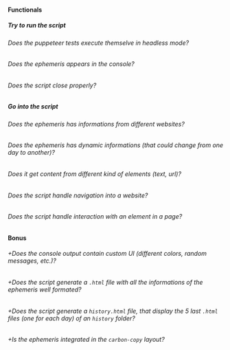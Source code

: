 #### Functionals

##### Try to run the script

###### Does the puppeteer tests execute themselve in headless mode?
###### Does the ephemeris appears in the console?
###### Does the script close properly?

##### Go into the script

###### Does the ephemeris has informations from different websites?
###### Does the ephemeris has dynamic informations (that could change from one day to another)?
###### Does it get content from different kind of elements (text, url)?
###### Does the script handle navigation into a website?
###### Does the script handle interaction with an element in a page?

#### Bonus

###### +Does the console output contain custom UI (different colors, random messages, etc.)?
###### +Does the script generate a `.html` file with all the informations of the ephemeris well formated?
###### +Does the script generate a `history.html` file, that display the 5 last `.html` files (one for each day) of an `history` folder?
###### +Is the ephemeris integrated in the `carbon-copy` layout?
